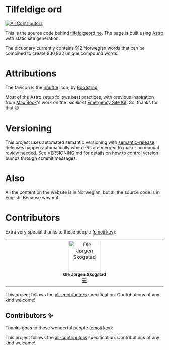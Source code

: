 # Tilfeldige ord
<!-- ALL-CONTRIBUTORS-BADGE:START - Do not remove or modify this section -->
[![All Contributors](https://img.shields.io/badge/all_contributors-1-orange.svg?style=flat-square)](#contributors-)
<!-- ALL-CONTRIBUTORS-BADGE:END -->
This is the source code behind [tilfeldigeord.no](https://tilfeldigeord.no/). The page is built using
[Astro](https://astro.build/) with static site generation.

The dictionary currently contains 912 Norwegian words that can be combined to create 830,832 unique compound words.

# Attributions
The favicon is the [Shuffle](https://icons.getbootstrap.com/icons/shuffle/) icon,
by [Bootstrap](https://getbootstrap.com/).

Most of the Astro setup follows best practices, with previous inspiration from [Max Böck](https://mxb.dev/)'s work on
the _excellent_ [Emergency Site Kit](https://github.com/maxboeck/emergency-site). So, thanks for that :smile:

# Versioning
This project uses automated semantic versioning with [semantic-release](https://github.com/semantic-release/semantic-release).
Releases happen automatically when PRs are merged to main - no manual review needed.
See [VERSIONING.md](VERSIONING.md) for details on how to control version bumps through commit messages.

# Also
All the content on the website is in Norwegian, but all the source code is in
English. Because why not.

# Contributors
Extra very special thanks to these people ([emoji key](https://allcontributors.org/docs/en/emoji-key)):

<!-- ALL-CONTRIBUTORS-LIST:START - Do not remove or modify this section -->
<!-- prettier-ignore-start -->
<!-- markdownlint-disable -->
<table>
  <tbody>
    <tr>
      <td align="center" valign="top" width="14.28%"><a href="https://www.softis.net"><img src="https://avatars.githubusercontent.com/u/5313373?v=4?s=100" width="100px;" alt="Ole Jørgen Skogstad"/><br /><sub><b>Ole Jørgen Skogstad</b></sub></a><br /><a href="https://github.com/cruftlab/tilfeldigeord.no/commits?author=oskogstad" title="Code">💻</a></td>
    </tr>
  </tbody>
</table>

<!-- markdownlint-restore -->
<!-- prettier-ignore-end -->

<!-- ALL-CONTRIBUTORS-LIST:END -->
This project follows the [all-contributors](https://github.com/all-contributors/all-contributors) specification. Contributions of any kind welcome!

## Contributors ✨

Thanks goes to these wonderful people ([emoji key](https://allcontributors.org/docs/en/emoji-key)):

<!-- ALL-CONTRIBUTORS-LIST:START - Do not remove or modify this section -->
<!-- prettier-ignore-start -->
<!-- markdownlint-disable -->
<!-- markdownlint-restore -->
<!-- prettier-ignore-end -->
<!-- ALL-CONTRIBUTORS-LIST:END -->

This project follows the [all-contributors](https://github.com/all-contributors/all-contributors) specification. Contributions of any kind welcome!